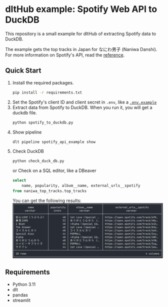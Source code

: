 # dltHub example: Spotify Web API to DuckDB

This repository is a small example for dltHub of extracting Spotify data to DuckDB.

The example gets the top tracks in Japan for なにわ男子 (Naniwa Danshi). For more information on Spotify's API, read the [reference](https://developer.spotify.com/documentation/web-api/reference/get-an-artists-top-tracks).


## Quick Start
1. Install the required packages.
    ```bash
    pip install -r requirements.txt
    ```
2. Set the Spotify's client ID and client secret in `.env`, like a [`.env.example`](./.env.example)
3. Extract data from Spotify to DuckDB. When you run it, you will get a duckdb file.
   ```bash
   python spotify_to_duckdb.py
   ```
4. Show pipeline
   ```bash
   dlt pipeline spotify_api_example show
   ```
5. Check DuckDB
   ```bash
   python check_duck_db.py
   ```
   or Check on a SQL editor, like a DBeaver
   ```sql
   select
       name, popularity, album__name, external_urls__spotify
   from naniwa_top_tracks.top_tracks
   ```
   You can get the following results:
   ![](./materials/duckdb_result_example.png)

## Requirements
- Python 3.11
- dlt
- pandas
- streamlit
   